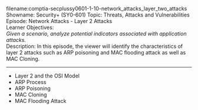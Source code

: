 filename:comptia-secplussy0601-1-10-network_attacks_layer_two_attacks
Showname: Security+ \(SY0-601\)
Topic: Threats, Attacks and Vulnerabilities  
Episode:  Network Attacks - Layer 2 Attacks  
Learner Objectives:  
*Given a scenario, analyze potential indicators associated with application attacks.*  
Description: In this episode, the viewer will identify the characteristics of layer 2 attacks such as ARP poisoning and MAC flooding attack as well as MAC Cloning.  

---------

* Layer 2 and the OSI Model
* ARP Process
* ARP Poisoning
* MAC Cloning
* MAC Flooding Attack